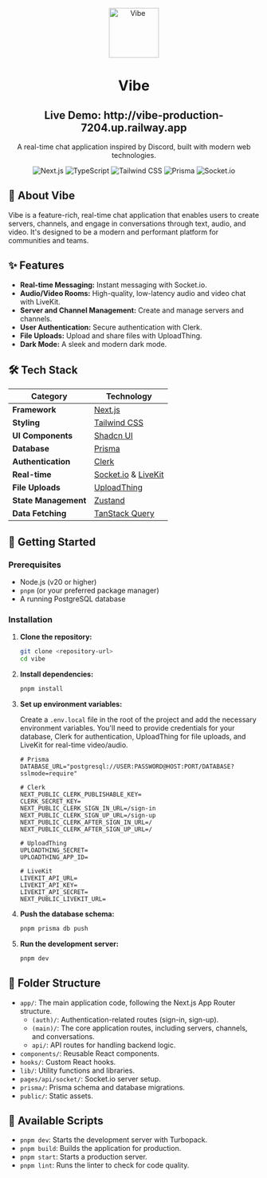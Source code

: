 <div align="center">
  <br />
  <img src="https://raw.githubusercontent.com/Tarikul-Islam-Anik/Animated-Fluent-Emojis/master/Emojis/Smilies/Alien.png" alt="Vibe" width="100" />
  <br />
  <h1 align="center">Vibe</h1>
  <h2 align="center">Live Demo: http://vibe-production-7204.up.railway.app </h2>
  <p align="center">
    A real-time chat application inspired by Discord, built with modern web technologies.
  </p>
  

  <p align="center">
    <img src="https://img.shields.io/badge/Next.js-000000?style=for-the-badge&logo=nextdotjs&logoColor=white" alt="Next.js" />
    <img src="https://img.shields.io/badge/TypeScript-3178C6?style=for-the-badge&logo=typescript&logoColor=white" alt="TypeScript" />
    <img src="https://img.shields.io/badge/Tailwind_CSS-38B2AC?style=for-the-badge&logo=tailwind-css&logoColor=white" alt="Tailwind CSS" />
    <img src="https://img.shields.io/badge/Prisma-2D3748?style=for-the-badge&logo=prisma&logoColor=white" alt="Prisma" />
    <img src="https://img.shields.io/badge/Socket.io-010101?style=for-the-badge&logo=socketdotio&logoColor=white" alt="Socket.io" />
  </p>
</div>

## 🚀 About Vibe

Vibe is a feature-rich, real-time chat application that enables users to create servers, channels, and engage in conversations through text, audio, and video. It's designed to be a modern and performant platform for communities and teams.

## ✨ Features

-   **Real-time Messaging:** Instant messaging with Socket.io.
-   **Audio/Video Rooms:** High-quality, low-latency audio and video chat with LiveKit.
-   **Server and Channel Management:** Create and manage servers and channels.
-   **User Authentication:** Secure authentication with Clerk.
-   **File Uploads:** Upload and share files with UploadThing.
-   **Dark Mode:** A sleek and modern dark mode.

## 🛠️ Tech Stack

| Category             | Technology                                                                                                                                 |
| -------------------- | ------------------------------------------------------------------------------------------------------------------------------------------ |
| **Framework**        | [Next.js](https://nextjs.org/)                                                                                                             |
| **Styling**          | [Tailwind CSS](https://tailwindcss.com/)                                                                                                   |
| **UI Components**    | [Shadcn UI](https://ui.shadcn.com/)                                                                                                        |
| **Database**         | [Prisma](https://www.prisma.io/)                                                                                                           |
| **Authentication**   | [Clerk](https://clerk.com/)                                                                                                                |
| **Real-time**        | [Socket.io](https://socket.io/) & [LiveKit](https://livekit.io/)                                                                           |
| **File Uploads**     | [UploadThing](https://uploadthing.com/)                                                                                                    |
| **State Management** | [Zustand](https://zustand-demo.pmnd.rs/)                                                                                                   |
| **Data Fetching**    | [TanStack Query](https://tanstack.com/query/v5)                                                                                            |

## 🏁 Getting Started

### Prerequisites

-   Node.js (v20 or higher)
-   `pnpm` (or your preferred package manager)
-   A running PostgreSQL database

### Installation

1.  **Clone the repository:**
    ```bash
    git clone <repository-url>
    cd vibe
    ```

2.  **Install dependencies:**
    ```bash
    pnpm install
    ```

3.  **Set up environment variables:**

    Create a `.env.local` file in the root of the project and add the necessary environment variables. You'll need to provide credentials for your database, Clerk for authentication, UploadThing for file uploads, and LiveKit for real-time video/audio.

    ```env
    # Prisma
    DATABASE_URL="postgresql://USER:PASSWORD@HOST:PORT/DATABASE?sslmode=require"

    # Clerk
    NEXT_PUBLIC_CLERK_PUBLISHABLE_KEY=
    CLERK_SECRET_KEY=
    NEXT_PUBLIC_CLERK_SIGN_IN_URL=/sign-in
    NEXT_PUBLIC_CLERK_SIGN_UP_URL=/sign-up
    NEXT_PUBLIC_CLERK_AFTER_SIGN_IN_URL=/
    NEXT_PUBLIC_CLERK_AFTER_SIGN_UP_URL=/

    # UploadThing
    UPLOADTHING_SECRET=
    UPLOADTHING_APP_ID=

    # LiveKit
    LIVEKIT_API_URL=
    LIVEKIT_API_KEY=
    LIVEKIT_API_SECRET=
    NEXT_PUBLIC_LIVEKIT_URL=
    ```

4.  **Push the database schema:**
    ```bash
    pnpm prisma db push
    ```

5.  **Run the development server:**
    ```bash
    pnpm dev
    ```

## 📂 Folder Structure

-   `app/`: The main application code, following the Next.js App Router structure.
    -   `(auth)/`: Authentication-related routes (sign-in, sign-up).
    -   `(main)/`: The core application routes, including servers, channels, and conversations.
    -   `api/`: API routes for handling backend logic.
-   `components/`: Reusable React components.
-   `hooks/`: Custom React hooks.
-   `lib/`: Utility functions and libraries.
-   `pages/api/socket/`: Socket.io server setup.
-   `prisma/`: Prisma schema and database migrations.
-   `public/`: Static assets.

## 📜 Available Scripts

-   `pnpm dev`: Starts the development server with Turbopack.
-   `pnpm build`: Builds the application for production.
-   `pnpm start`: Starts a production server.
-   `pnpm lint`: Runs the linter to check for code quality.


